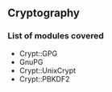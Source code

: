 ## Cryptography

### List of modules covered
* Crypt::GPG
* GnuPG
* Crypt::UnixCrypt
* Crypt::PBKDF2
